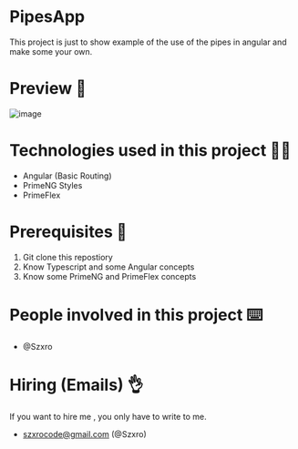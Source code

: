 # PipesApp

This project is just to show example of the use of the pipes in angular and make some your own.

# Preview :eyes:

![image](https://user-images.githubusercontent.com/103012492/183486326-680efde9-8d05-499e-a562-ab9cfaad2535.png)

# Technologies used in this project 👨‍💻
* Angular (Basic Routing)
* PrimeNG Styles
* PrimeFlex

# Prerequisites 📑
1. Git clone this repostiory
2. Know Typescript and some Angular concepts
3. Know some PrimeNG and PrimeFlex concepts

# People involved in this project ⌨️
* @Szxro 

# Hiring (Emails) 👌
If you want to hire me , you only have to write to me.
- szxrocode@gmail.com (@Szxro)



